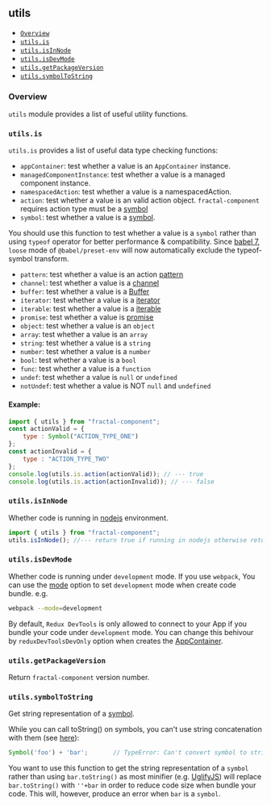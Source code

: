 ## utils

- [`Overview`](#overview)
- [`utils.is`](#utilsis)
- [`utils.isInNode`](#utilsisinnode)
- [`utils.isDevMode`](#utilsisdevmode)
- [`utils.getPackageVersion`](#utilsgetpackageversion)
- [`utils.symbolToString`](#utilssymboltostring)

### Overview

`utils` module provides a list of useful utility functions. 

### `utils.is`

`utils.is` provides a list of useful data type checking functions:

- `appContainer`: test whether a value is an `AppContainer` instance.
- `managedComponentInstance`: test whether a value is a managed component instance.
- `namespacedAction`: test whether a value is a namespacedAction.
- `action`: test whether a value is an valid action object. `fractal-component` requires action type must be a [symbol](https://developer.mozilla.org/en-US/docs/Web/JavaScript/Reference/Global_Objects/Symbol)
- `symbol`: test whether a value is a [symbol](https://developer.mozilla.org/en-US/docs/Web/JavaScript/Reference/Global_Objects/Symbol). 

You should use this function to test whether a value is a `symbol` rather than using `typeof` operator for better performance & compatibility. Since [babel 7](https://babeljs.io/docs/en/v7-migration#babel-preset-env), `loose` mode of `@babel/preset-env` will now automatically exclude the typeof-symbol transform. 

- `pattern`: test whether a value is an action [pattern](https://github.com/redux-saga/redux-saga/tree/v1.0.0-beta.2/docs/api#takepattern)
- `channel`: test whether a value is a [channel](https://redux-saga.js.org/docs/api/#channel)
- `buffer`: test whether a value is a [Buffer](https://redux-saga.js.org/docs/api/#buffer)
- `iterator`: test whether a value is a [iterator](https://developer.mozilla.org/en-US/docs/Web/JavaScript/Guide/Iterators_and_Generators#Iterators)
- `iterable`: test whether a value is a [iterable](https://developer.mozilla.org/en-US/docs/Web/JavaScript/Guide/Iterators_and_Generators#Iterables)
- `promise`: test whether a value is [promise](https://developer.mozilla.org/en-US/docs/Web/JavaScript/Reference/Global_Objects/Promise)
- `object`: test whether a value is an `object`
- `array`: test whether a value is an `array`
- `string`: test whether a value is a `string`
- `number`: test whether a value is a `number`
- `bool`: test whether a value is a `bool`
- `func`: test whether a value is a `function`
- `undef`: test whether a value is `null` or `undefined`
- `notUndef`: test whether a value is NOT `null` and `undefined`

#### Example:

```javascript
import { utils } from "fractal-component";
const actionValid = {
    type : Symbol("ACTION_TYPE_ONE")
};
const actionInvalid = {
    type : "ACTION_TYPE_TWO"
};
console.log(utils.is.action(actionValid)); // --- true
console.log(utils.is.action(actionInvalid)); // --- false
```

###  `utils.isInNode`

Whether code is running in [nodejs](https://nodejs.org/en/) environment.

```javascript
import { utils } from "fractal-component";
utils.isInNode(); //--- return true if running in nodejs otherwise return false
```

### `utils.isDevMode`

Whether code is running under `development` mode. If you use `webpack`, You can use the [mode](https://webpack.js.org/concepts/mode/) option to set `development` mode when create code bundle. e.g.

```bash
webpack --mode=development
```
By default, `Redux DevTools` is only allowed to connect to your App if you bundle your code under `development` mode. You can change this behivour by `reduxDevToolsDevOnly` option when creates the [AppContainer](./AppContainer.md#initialisation-constructor).

### `utils.getPackageVersion`

Return `fractal-component` version number.

### `utils.symbolToString`

Get string representation of a [symbol](https://developer.mozilla.org/en-US/docs/Web/JavaScript/Reference/Global_Objects/Symbol).

While you can call toString() on symbols, you can't use string concatenation with them (see [here](https://developer.mozilla.org/en-US/docs/Web/JavaScript/Reference/Global_Objects/Symbol/toString#No_string_concatenation)):

```javascript
Symbol('foo') + 'bar';       // TypeError: Can't convert symbol to string
```

You want to use this function to get the string representation of a `symbol` rather than using `bar.toString()` as most minifier (e.g. [UglifyJS](https://github.com/webpack-contrib/uglifyjs-webpack-plugin)) will replace `bar.toString()` with `''+bar` in order to reduce code size when bundle your code. This will, however, produce an error when `bar` is a `symbol`.

